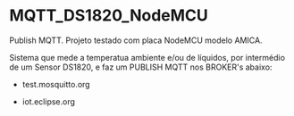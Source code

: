 # MQTT_DS1820_NodeMCU
Publish MQTT. Projeto testado com placa NodeMCU modelo AMICA.

Sistema que mede a temperatua ambiente e/ou de líquidos, por intermédio de um Sensor DS1820, e faz um PUBLISH MQTT nos BROKER's abaixo:

- test.mosquitto.org

- iot.eclipse.org
